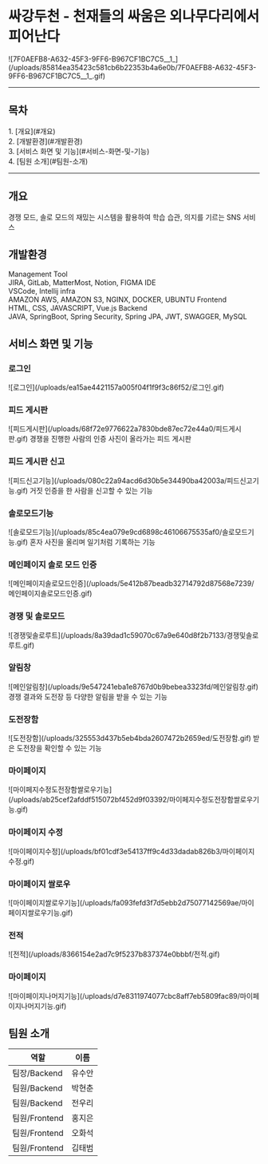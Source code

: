 <h1>싸강두천 - 천재들의 싸움은 외나무다리에서 피어난다</h1>
![7F0AEFB8-A632-45F3-9FF6-B967CF1BC7C5__1_](/uploads/85814ea35423c581cb6b22353b4a6e0b/7F0AEFB8-A632-45F3-9FF6-B967CF1BC7C5__1_.gif)

<hr>

<h2>목차</h2>
1. [개요](#개요) <br>
2. [개발환경](#개발환경) <br>
3. [서비스 화면 및 기능](#서비스-화면-및-기능) <br>
4. [팀원 소개](#팀원-소개) <br>

<hr>

<h2>개요</h2>
경쟁 모드, 솔로 모드의 재밌는 시스템을 활용하여 학습 습관, 의지를 기르는 SNS 서비스

<h2>개발환경</h2>
Management Tool <br>
JIRA, GitLab, MatterMost, Notion, FIGMA
IDE <br>
VSCode, Intellij
infra <br>
AMAZON AWS, AMAZON S3, NGINX, DOCKER, UBUNTU
Frontend <br>
HTML, CSS, JAVASCRIPT, Vue.js
Backend <br>
JAVA, SpringBoot, Spring Security, Spring JPA, JWT, SWAGGER, MySQL

<h2>서비스 화면 및 기능</h2>
<h3>로그인</h3>
![로그인](/uploads/ea15ae4421157a005f04f1f9f3c86f52/로그인.gif)
<h3>피드 게시판</h3>
![피드게시판](/uploads/68f72e9776622a7830bde87ec72e44a0/피드게시판.gif)
경쟁을 진행한 사람의 인증 사진이 올라가는 피드 게시판
<h3>피드 게시판 신고</h3>
![피드신고기능](/uploads/080c22a94acd6d30b5e34490ba42003a/피드신고기능.gif)
거짓 인증을 한 사람을 신고할 수 있는 기능
<h3>솔로모드기능</h3>
![솔로모드기능](/uploads/85c4ea079e9cd6898c46106675535af0/솔로모드기능.gif)
혼자 사진을 올리며 일기처럼 기록하는 기능
<h3>메인페이지 솔로 모드 인증</h3>
![메인페이지솔로모드인증](/uploads/5e412b87beadb32714792d87568e7239/메인페이지솔로모드인증.gif)
<h3>경쟁 및 솔로모드</h3>
![경쟁및솔로루트](/uploads/8a39dad1c59070c67a9e640d8f2b7133/경쟁및솔로루트.gif)
<h3>알림창</h3>
![메인알림창](/uploads/9e547241eba1e8767d0b9bebea3323fd/메인알림창.gif)
경쟁 결과와 도전장 등 다양한 알림을 받을 수 있는 기능
<h3>도전장함</h3>
![도전장함](/uploads/325553d437b5eb4bda2607472b2659ed/도전장함.gif)
받은 도전장을 확인할 수 있는 기능
<h3>마이페이지</h3>
![마이페지수정도전장함쌀로우기능](/uploads/ab25cef2afddf515072bf452d9f03392/마이페지수정도전장함쌀로우기능.gif)
<h3>마이페이지 수정</h3>
![마이페이지수정](/uploads/bf01cdf3e54137ff9c4d33dadab826b3/마이페이지수정.gif)
<h3>마이페이지 쌀로우</h3>
![마이페이지쌀로우기능](/uploads/fa093fefd3f7d5ebb2d75077142569ae/마이페이지쌀로우기능.gif)
<h3>전적</h3>
![전적](/uploads/8366154e2ad7c9f5237b837374e0bbbf/전적.gif)
<h3>마이페이지</h3>
![마이페이지나머지기능](/uploads/d7e8311974077cbc8aff7eb5809fac89/마이페이지나머지기능.gif)

<h2>팀원 소개</h2>

| 역할 | 이름 |
| ------ | ------ |
|     팀장/Backend   |     유수안   |
|     팀원/Backend   |     박현춘   |
|     팀원/Backend   |     전우리   |
|     팀원/Frontend   |     홍지은   |
|     팀원/Frontend   |     오화석   |
|     팀원/Frontend   |     김태범   |
